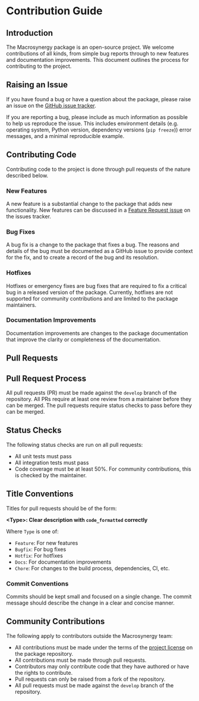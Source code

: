 # Contribution Guide

## Introduction

The Macrosynergy package is an open-source project. We welcome contributions of all kinds,
from simple bug reports through to new features and documentation improvements.
This document outlines the process for contributing to the project.


## Raising an Issue

If you have found a bug or have a question about the package, please raise an
issue on the [GitHub issue tracker](https://github.com/macrosynergy/macrosynergy/issues/new/choose).

If you are reporting a bug, please include as much information as possible to help us
reproduce the issue. This includes environment details (e.g. operating system, Python version,
dependency versions (`pip freeze`)) error messages, and a minimal reproducible example.

## Contributing Code

Contributing code to the project is done through pull requests of the nature described below.

### New Features

A new feature is a substantial change to the package that adds new functionality.
New features can be discussed in a [Feature Request issue](https://github.com/macrosynergy/macrosynergy/issues/new?assignees=&labels=&projects=&template=feature_request.md&title=)
on the issues tracker.

### Bug Fixes

A bug fix is a change to the package that fixes a bug. The reasons and details of the bug
must be documented as a GitHub issue to provide context for the fix, and to create a record
of the bug and its resolution.

### Hotfixes

Hotfixes or emergency fixes are bug fixes that are required to fix a critical bug in a
released version of the package. Currently, hotfixes are not supported for community contributions and are limited to the package maintainers.

### Documentation Improvements

Documentation improvements are changes to the package documentation that improve the
clarity or completeness of the documentation.

## Pull Requests

## Pull Request Process

All pull requests (PR) must be made against the `develop` branch of the repository. All PRs require
at least one review from a maintainer before they can be merged.
The pull requests require status checks to pass before they can be merged.

## Status Checks

The following status checks are run on all pull requests:

- All unit tests must pass
- All integration tests must pass
- Code coverage must be at least 50%. For community contributions, this is checked by the maintainer.

## Title Conventions

Titles for pull requests should be of the form:

**\<Type>: Clear description with `code_formatted` correctly**

Where `Type` is one of:

- `Feature`: For new features
- `Bugfix`: For bug fixes
- `Hotfix`: For hotfixes
- `Docs`: For documentation improvements
- `Chore`: For changes to the build process, dependencies, CI, etc.

### Commit Conventions

Commits should be kept small and focused on a single change. The commit message should
describe the change in a clear and concise manner.

## Community Contributions

The following apply to contributors outside the Macrosynergy team:

- All contributions must be made under the terms of the [project license](https://github.com/macrosynergy/macrosynergy/blob/main/LICENSE) on the package repository.
- All contributions must be made through pull requests.
- Contributors may only contribute code that they have authored or have the rights to contribute.
- Pull requests can only be raised from a fork of the repository.
- All pull requests must be made against the `develop` branch of the repository.
